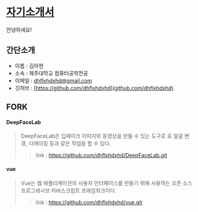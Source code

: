 # [자기소개서](https://dhflxhdxhd.github.io)

안녕하세요!


## 간단소개

- 이름 : 김아현
- 소속 : 제주대학교 컴퓨터공학전공
- 이메일 : dhflxhdxhd@gmail.com
- 깃허브 : [https://github.com/dhflxhdxhd](github.com/dhflxhdxhd)

## FORK

#### DeepFaceLab
>DeepFaceLab은 딥페이크 이미지와 동영상을 만들 수 있는 도구로 로 얼굴 변경, 디에이징 등과 같은 작업을 할 수 있다.
>> link : https://github.com/dhflxhdxhd/DeepFaceLab.git

#### vue
> Vue는 웹 애플리케이션의 사용자 인터페이스를 만들기 위해 사용하는 오픈 소스 프로그레시브 자바스크립트 프레임워크이다. 
>> link : https://github.com/dhflxhdxhd/vue.git


